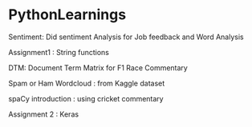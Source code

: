 # PythonLearnings

Sentiment:  Did sentiment Analysis for Job feedback and Word Analysis

Assignment1 : String functions

DTM: Document Term Matrix for F1 Race Commentary

Spam or Ham Wordcloud : from Kaggle dataset

spaCy introduction : using cricket commentary

Assignment 2 : Keras

